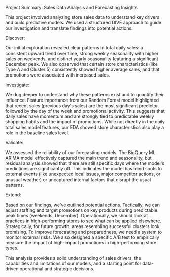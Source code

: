 Project Summary: Sales Data Analysis and Forecasting Insights

This project involved analyzing store sales data to understand key drivers and build predictive models. We used a structured DIVE approach to guide our investigation and translate findings into potential actions.

Discover:

Our initial exploration revealed clear patterns in total daily sales: a consistent upward trend over time, strong weekly seasonality with higher sales on weekends, and distinct yearly seasonality featuring a significant December peak. We also observed that certain store characteristics (like Type A and Cluster 5) consistently showed higher average sales, and that promotions were associated with increased sales.

Investigate:

We dug deeper to understand why these patterns exist and to quantify their influence. Feature importance from our Random Forest model highlighted that recent sales (previous day's sales) are the most significant predictor, followed by the day of the week and promotional activity. This suggests that daily sales have momentum and are strongly tied to predictable weekly shopping habits and the impact of promotions. While not directly in the daily total sales model features, our EDA showed store characteristics also play a role in the baseline sales level.

Validate:

We assessed the reliability of our forecasting models. The BigQuery ML ARIMA model effectively captured the main trend and seasonality, but residual analysis showed that there are still specific days where the model's predictions are significantly off. This indicates the model has blind spots to external events (like unexpected local issues, major competitor actions, or unusual weather) or uncaptured internal factors that disrupt the usual patterns.

Extend:

Based on our findings, we've outlined potential actions. Tactically, we can adjust staffing and target promotions on key products during predictable peak times (weekends, December). Operationally, we should look at practices in high-performing stores to see what can be applied elsewhere. Strategically, for future growth, areas resembling successful clusters look promising. To improve forecasting and preparedness, we need a system to monitor external risks. We also designed a specific A/B test to empirically measure the impact of high-impact promotions in high-performing store types.

This analysis provides a solid understanding of sales drivers, the capabilities and limitations of our models, and a starting point for data-driven operational and strategic decisions.
